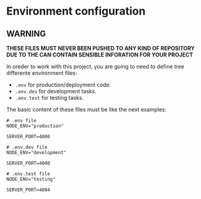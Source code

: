 # Environment configuration

## WARNING
**THESE FILES MUST NEVER BEEN PUSHED TO ANY KIND OF REPOSITORY DUE TO THE CAN CONTAIN SENSIBLE INFORATION FOR YOUR PROJECT**

In oreder to work with this project, you are going to need to define tree differente environment files:

-   `.env` for production/deployment code.
-   `.env.dev` for development tasks.
-   `.env.test` for testing tasks.

The basic content of these files must be like the next examples:

```
# .env file
NODE_ENV="production"

SERVER_PORT=4000
```

```
# .env.dev file
NODE_ENV="development"

SERVER_PORT=4000
```

```
# .env.test file
NODE_ENV="testing"

SERVER_PORT=4004
```
